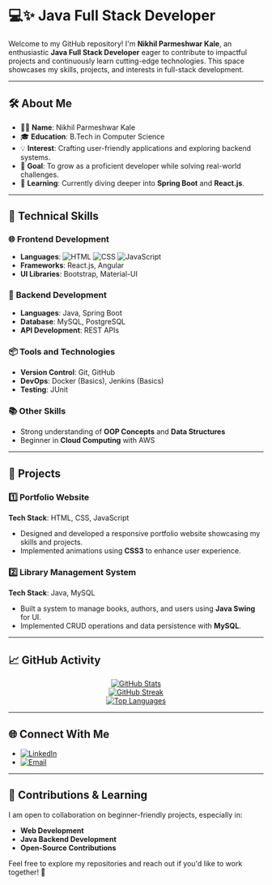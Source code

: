 # 💻✨ Java Full Stack Developer 

Welcome to my GitHub repository! I'm **Nikhil Parmeshwar Kale**, an enthusiastic **Java Full Stack Developer** eager to contribute to impactful projects and continuously learn cutting-edge technologies. This space showcases my skills, projects, and interests in full-stack development.

---

## 🛠️ About Me

- 🙋‍♂️ **Name**: Nikhil Parmeshwar Kale  
- 🎓 **Education**: B.Tech in Computer Science  
- 💡 **Interest**: Crafting user-friendly applications and exploring backend systems.  
- 🚀 **Goal**: To grow as a proficient developer while solving real-world challenges.  
- 🌱 **Learning**: Currently diving deeper into **Spring Boot** and **React.js**.  

---

## 🚀 Technical Skills

### 🌐 **Frontend Development**
- **Languages**: ![HTML](https://img.shields.io/badge/-HTML-orange) ![CSS](https://img.shields.io/badge/-CSS-blue) ![JavaScript](https://img.shields.io/badge/-JavaScript-yellow)  
- **Frameworks**: React.js, Angular  
- **UI Libraries**: Bootstrap, Material-UI  

### 🔧 **Backend Development**
- **Languages**: Java, Spring Boot  
- **Database**: MySQL, PostgreSQL  
- **API Development**: REST APIs  

### 📦 **Tools and Technologies**
- **Version Control**: Git, GitHub  
- **DevOps**: Docker (Basics), Jenkins (Basics)  
- **Testing**: JUnit  

### 📚 **Other Skills**
- Strong understanding of **OOP Concepts** and **Data Structures**  
- Beginner in **Cloud Computing** with AWS  

---

## 📂 Projects

### 1️⃣ **Portfolio Website**  
**Tech Stack**: HTML, CSS, JavaScript  
- Designed and developed a responsive portfolio website showcasing my skills and projects.  
- Implemented animations using **CSS3** to enhance user experience.  

### 2️⃣ **Library Management System**  
**Tech Stack**: Java, MySQL  
- Built a system to manage books, authors, and users using **Java Swing** for UI.  
- Implemented CRUD operations and data persistence with **MySQL**.  

---

## 📈 GitHub Activity

<p align="center">
  <a href="https://github.com/YourGitHubUsername">
    <img src="https://github-readme-stats.vercel.app/api?username=YourGitHubUsername&show_icons=true&theme=radical&hide=issues&hide_border=true" alt="GitHub Stats" />
  </a>
  <br>
  <a href="https://github.com/YourGitHubUsername">
    <img src="https://github-readme-streak-stats.herokuapp.com?user=YourGitHubUsername&theme=radical&hide_border=true" alt="GitHub Streak" />
  </a>
  <br>
  <a href="https://github.com/YourGitHubUsername">
    <img src="https://github-readme-stats.vercel.app/api/top-langs/?username=YourGitHubUsername&layout=compact&theme=radical&hide_border=true" alt="Top Languages" />
  </a>
</p>


---

## 🌐 Connect With Me

- [![LinkedIn](https://img.shields.io/badge/LinkedIn-blue?logo=linkedin&logoColor=white)](https://www.linkedin.com/in/nikhil-kale-6a674622a)
- [![Email](https://img.shields.io/badge/Email-c14438?logo=gmail&logoColor=white)](mailto:kalenikhil565@gmail.com)

---

## 🤝 Contributions & Learning

I am open to collaboration on beginner-friendly projects, especially in:  
- **Web Development**  
- **Java Backend Development**  
- **Open-Source Contributions**  

Feel free to explore my repositories and reach out if you'd like to work together! 🚀
